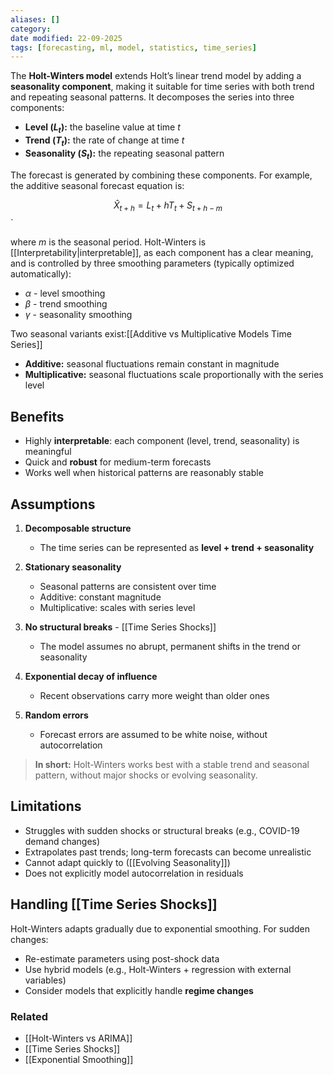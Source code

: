 ```yaml
---
aliases: []
category:
date modified: 22-09-2025
tags: [forecasting, ml, model, statistics, time_series]
---
```

The **Holt-Winters model** extends Holt’s linear trend model by adding a **seasonality component**, making it suitable for time series with both trend and repeating seasonal patterns.  It decomposes the series into three components:

- **Level ($L_t$):** the baseline value at time $t$  
- **Trend ($T_t$):** the rate of change at time $t$  
- **Seasonality ($S_t$):** the repeating seasonal pattern  

The forecast is generated by combining these components. For example, the additive seasonal forecast equation is:

$$
\hat{X}_{t+h} = L_t + hT_t + S_{t+h-m}
$$`

where $m$ is the seasonal period. Holt-Winters is [[Interpretability|interpretable]], as each component has a clear meaning, and is controlled by three smoothing parameters (typically optimized automatically):

- $\alpha$ - level smoothing  
- $\beta$ - trend smoothing  
- $\gamma$ - seasonality smoothing  

Two seasonal variants exist:[[Additive vs Multiplicative Models Time Series]]
- **Additive:** seasonal fluctuations remain constant in magnitude  
- **Multiplicative:** seasonal fluctuations scale proportionally with the series level  

## Benefits

- Highly **interpretable**: each component (level, trend, seasonality) is meaningful  
- Quick and **robust** for medium-term forecasts  
- Works well when historical patterns are reasonably stable  
## Assumptions

1. **Decomposable structure**  
   - The time series can be represented as **level + trend + seasonality**  

2. **Stationary seasonality**  
   - Seasonal patterns are consistent over time  
   - Additive: constant magnitude  
   - Multiplicative: scales with series level  

1. **No structural breaks** - [[Time Series Shocks]]
   - The model assumes no abrupt, permanent shifts in the trend or seasonality  

4. **Exponential decay of influence**  
   - Recent observations carry more weight than older ones  

5. **Random errors**  
   - Forecast errors are assumed to be white noise, without autocorrelation  

> **In short:** Holt-Winters works best with a stable trend and seasonal pattern, without major shocks or evolving seasonality.

## Limitations
- Struggles with sudden shocks or structural breaks (e.g., COVID-19 demand changes)  
- Extrapolates past trends; long-term forecasts can become unrealistic  
- Cannot adapt quickly to ([[Evolving Seasonality]])
- Does not explicitly model autocorrelation in residuals
## Handling [[Time Series Shocks]]

Holt-Winters adapts gradually due to exponential smoothing. For sudden changes:
- Re-estimate parameters using post-shock data  
- Use hybrid models (e.g., Holt-Winters + regression with external variables)  
- Consider models that explicitly handle **regime changes**  
### Related
- [[Holt-Winters vs ARIMA]]  
- [[Time Series Shocks]]  
- [[Exponential Smoothing]]  
